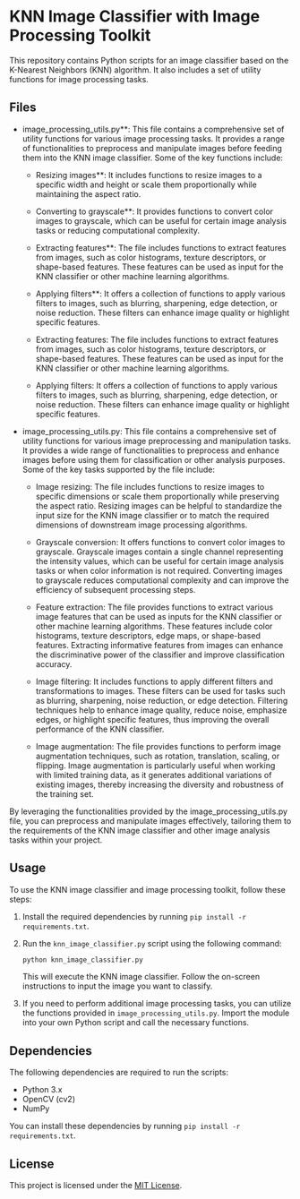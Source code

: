 # KNN Image Classifier with Image Processing Toolkit

This repository contains Python scripts for an image classifier based on the K-Nearest Neighbors (KNN) algorithm. It also includes a set of utility functions for image processing tasks.

## Files


- image_processing_utils.py**: This file contains a comprehensive set of utility functions for various image processing tasks. It provides a range of functionalities to preprocess and manipulate images before feeding them into the KNN image classifier. Some of the key functions include:

  - Resizing images**: It includes functions to resize images to a specific width and height or scale them proportionally while maintaining the aspect ratio.

  - Converting to grayscale**: It provides functions to convert color images to grayscale, which can be useful for certain image analysis tasks or reducing computational complexity.

  - Extracting features**: The file includes functions to extract features from images, such as color histograms, texture descriptors, or shape-based features. These features can be used as input for the KNN classifier or other machine learning algorithms.

  - Applying filters**: It offers a collection of functions to apply various filters to images, such as blurring, sharpening, edge detection, or noise reduction. These filters can enhance image quality or highlight specific features.

  - Extracting features: The file includes functions to extract features from images, such as color histograms, texture descriptors, or shape-based features. These features can be used as input for the KNN classifier or other machine learning algorithms.

  - Applying filters: It offers a collection of functions to apply various filters to images, such as blurring, sharpening, edge detection, or noise reduction. These filters can enhance image quality or highlight specific features.


- image_processing_utils.py: This file contains a comprehensive set of utility functions for various image preprocessing and manipulation tasks. It provides a wide range of functionalities to preprocess and enhance images before using them for classification or other analysis purposes. Some of the key tasks supported by the file include:

  - Image resizing: The file includes functions to resize images to specific dimensions or scale them proportionally while preserving the aspect ratio. Resizing images can be helpful to standardize the input size for the KNN image classifier or to match the required dimensions of downstream image processing algorithms.

  - Grayscale conversion: It offers functions to convert color images to grayscale. Grayscale images contain a single channel representing the intensity values, which can be useful for certain image analysis tasks or when color information is not required. Converting images to grayscale reduces computational complexity and can improve the efficiency of subsequent processing steps.

  - Feature extraction: The file provides functions to extract various image features that can be used as inputs for the KNN classifier or other machine learning algorithms. These features include color histograms, texture descriptors, edge maps, or shape-based features. Extracting informative features from images can enhance the discriminative power of the classifier and improve classification accuracy.

  - Image filtering: It includes functions to apply different filters and transformations to images. These filters can be used for tasks such as blurring, sharpening, noise reduction, or edge detection. Filtering techniques help to enhance image quality, reduce noise, emphasize edges, or highlight specific features, thus improving the overall performance of the KNN classifier.

  - Image augmentation: The file provides functions to perform image augmentation techniques, such as rotation, translation, scaling, or flipping. Image augmentation is particularly useful when working with limited training data, as it generates additional variations of existing images, thereby increasing the diversity and robustness of the training set.

By leveraging the functionalities provided by the image_processing_utils.py file, you can preprocess and manipulate images effectively, tailoring them to the requirements of the KNN image classifier and other image analysis tasks within your project.
## Usage

To use the KNN image classifier and image processing toolkit, follow these steps:

1. Install the required dependencies by running `pip install -r requirements.txt`.

2. Run the `knn_image_classifier.py` script using the following command:
   ```bash
   python knn_image_classifier.py
   ```
   This will execute the KNN image classifier. Follow the on-screen instructions to input the image you want to classify.

3. If you need to perform additional image processing tasks, you can utilize the functions provided in `image_processing_utils.py`. Import the module into your own Python script and call the necessary functions.

## Dependencies

The following dependencies are required to run the scripts:

- Python 3.x
- OpenCV (cv2)
- NumPy

You can install these dependencies by running `pip install -r requirements.txt`.

## License

This project is licensed under the [MIT License](LICENSE).
